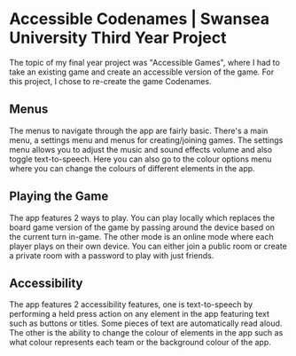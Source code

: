 # Accessible Codenames | Swansea University Third Year Project

The topic of my final year project was "Accessible Games", where I had to take an existing game and create an accessible version of the game. For this project, I chose to re-create the game Codenames.

## Menus

The menus to navigate through the app are fairly basic. There's a main menu, a settings menu and menus for creating/joining games. The settings menu allows you to adjust the music and sound effects volume and also toggle text-to-speech. Here you can also go to the colour options menu where you can change the colours of different elements in the app.

## Playing the Game

The app features 2 ways to play. You can play locally which replaces the board game version of the game by passing around the device based on the current turn in-game. The other mode is an online mode where each player plays on their own device. You can either join a public room or create a private room with a password to play with just friends.

## Accessibility

The app features 2 accessibility features, one is text-to-speech by performing a held press action on any element in the app featuring text such as buttons or titles. Some pieces of text are automatically read aloud.
The other is the ability to change the colour of elements in the app such as what colour represents each team or the background colour of the app.
